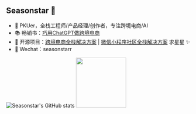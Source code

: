 ## Seasonstar 👦

- 📑 PKUer，全栈工程师/产品经理/创作者，专注跨境电商/AI
- 📚 畅销书：<a href="https://item.jd.com/14220007.html" target="_blank">巧用ChatGPT做跨境电商</a>
- 🏡 开源项目：<a href="https://github.com/seasonstar/bibi" target="_blank">跨境电商全栈解决方案</a> | <a href="https://github.com/seasonstar/egg-24time" target="_blank">微信小程序社区全栈解决方案</a> 求星星 ✨</a>
- 💬 Wechat：seasonstarr

![Seasonstar's GitHub stats](https://github-readme-stats.vercel.app/api?username=seasonstar&show_icons=true&theme=material-palenight)
<img align="" height="137px" src="https://github-readme-stats.vercel.app/api/top-langs/?username=seasonstar&hide_title=true&hide_border=true&layout=compact&theme=material-palenight&locale=cn" />


